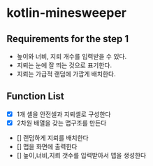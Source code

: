 # kotlin-minesweeper

## Requirements for the step 1

- 높이와 너비, 지뢰 개수를 입력받을 수 있다.
- 지뢰는 눈에 잘 띄는 것으로 표기한다.
- 지뢰는 가급적 랜덤에 가깝게 배치한다.


## Function List

- [X] 1개 셀을 안전셀과 지뢰셀로 구성한다
- [X] 2차원 배열을 갖는 맵구조를 만든다
- [] 랜덤하게 지뢰를 배치한다 
- [] 맵을 화면에 출력한다 
- [] 높이,너비,지뢰 갯수를 입력받아서 맵을 생성한다

